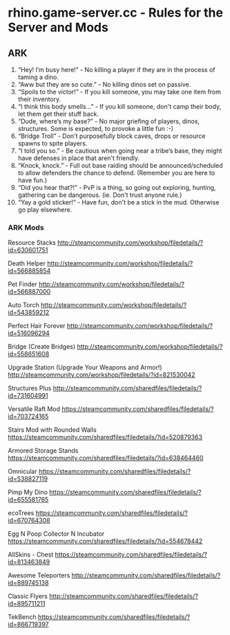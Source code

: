# rhino.game-server.cc - Rules for the Server and Mods

## ARK

1. “Hey! I’m busy here!” - No killing a player if they are in the process of taming a dino.
2. “Aww but they are so cute.” - No killing dinos set on passive.
3. “Spoils to the victor!” - If you kill someone, you may take one item from their inventory.
4. “I think this body smells…” - If you kill someone, don't camp their body, let them get their stuff back.
5. “Dude, where’s my base?” - No major griefing of players, dinos, structures. Some is expected, to provoke a little fun :-)
6. “Bridge Troll” - Don't purposefully block caves, drops or resource spawns to spite players.
7. “I told you so.” - Be cautious when going near a tribe’s base, they might have defenses in place that aren't friendly.
8. “Knock, knock.” - Full out base raiding should be announced/scheduled to allow defenders the chance to defend. (Remember you are here to have fun.)
9. “Did you hear that?!” - PvP is a thing, so going out exploring, hunting, gathering can be dangerous. (ie. Don't trust anyone rule.)
10. “Yay a gold sticker!” - Have fun, don't be a stick in the mud. Otherwise go play elsewhere.

### ARK Mods

Resource Stacks
http://steamcommunity.com/workshop/filedetails/?id=630601751

Death Helper
http://steamcommunity.com/workshop/filedetails/?id=566885854

Pet Finder
http://steamcommunity.com/workshop/filedetails/?id=566887000

Auto Torch
http://steamcommunity.com/workshop/filedetails/?id=543859212

Perfect Hair Forever
http://steamcommunity.com/workshop/filedetails/?id=516096294

Bridge (Create Bridges)
http://steamcommunity.com/workshop/filedetails/?id=558651608

Upgrade Station (Upgrade Your Weapons and Armor!)
http://steamcommunity.com/workshop/filedetails/?id=821530042

Structures Plus
http://steamcommunity.com/sharedfiles/filedetails/?id=731604991

Versatile Raft Mod
https://steamcommunity.com/sharedfiles/filedetails/?id=703724165

Stairs Mod with Rounded Walls
https://steamcommunity.com/sharedfiles/filedetails/?id=520879363

Armored Storage Stands
https://steamcommunity.com/sharedfiles/filedetails/?id=638464460

Omnicular
https://steamcommunity.com/sharedfiles/filedetails/?id=538827119

Pimp My Dino
https://steamcommunity.com/sharedfiles/filedetails/?id=655581765

ecoTrees
https://steamcommunity.com/sharedfiles/filedetails/?id=670764308

Egg N Poop Collector N Incubator
https://steamcommunity.com/sharedfiles/filedetails/?id=554678442

AllSkins - Chest
https://steamcommunity.com/sharedfiles/filedetails/?id=813463849

Awesome Teleporters
http://steamcommunity.com/sharedfiles/filedetails/?id=889745138

Classic Flyers
http://steamcommunity.com/sharedfiles/filedetails/?id=895711211

TekBench
https://steamcommunity.com/sharedfiles/filedetails/?id=866719397
